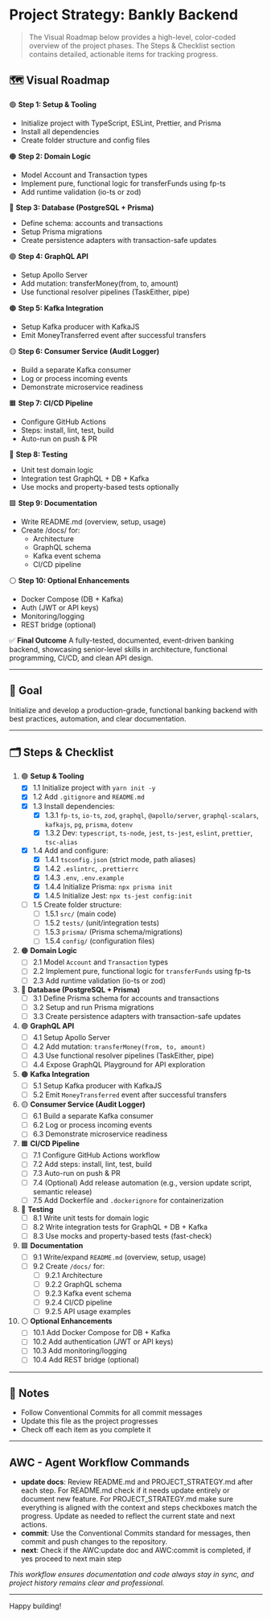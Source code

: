 # Project Strategy: Bankly Backend

> The Visual Roadmap below provides a high-level, color-coded overview of the project phases. The Steps & Checklist section contains detailed, actionable items for tracking progress.

## 🗺️ Visual Roadmap

🟢 **Step 1: Setup & Tooling**
- Initialize project with TypeScript, ESLint, Prettier, and Prisma
- Install all dependencies
- Create folder structure and config files

🟠 **Step 2: Domain Logic**
- Model Account and Transaction types
- Implement pure, functional logic for transferFunds using fp-ts
- Add runtime validation (io-ts or zod)

🔵 **Step 3: Database (PostgreSQL + Prisma)**
- Define schema: accounts and transactions
- Setup Prisma migrations
- Create persistence adapters with transaction-safe updates

🟣 **Step 4: GraphQL API**
- Setup Apollo Server
- Add mutation: transferMoney(from, to, amount)
- Use functional resolver pipelines (TaskEither, pipe)

🟤 **Step 5: Kafka Integration**
- Setup Kafka producer with KafkaJS
- Emit MoneyTransferred event after successful transfers

🟡 **Step 6: Consumer Service (Audit Logger)**
- Build a separate Kafka consumer
- Log or process incoming events
- Demonstrate microservice readiness

🟧 **Step 7: CI/CD Pipeline**
- Configure GitHub Actions
- Steps: install, lint, test, build
- Auto-run on push & PR

🔴 **Step 8: Testing**
- Unit test domain logic
- Integration test GraphQL + DB + Kafka
- Use mocks and property-based tests optionally

🟩 **Step 9: Documentation**
- Write README.md (overview, setup, usage)
- Create /docs/ for:
  - Architecture
  - GraphQL schema
  - Kafka event schema
  - CI/CD pipeline

⚪ **Step 10: Optional Enhancements**
- Docker Compose (DB + Kafka)
- Auth (JWT or API keys)
- Monitoring/logging
- REST bridge (optional)

✅ **Final Outcome**
A fully-tested, documented, event-driven banking backend, showcasing senior-level skills in architecture, functional programming, CI/CD, and clean API design.

---

## 🎯 Goal
Initialize and develop a production-grade, functional banking backend with best practices, automation, and clear documentation.

---

## 🗂️ Steps & Checklist

1. 🟢 **Setup & Tooling**
   - [x] 1.1 Initialize project with `yarn init -y`
   - [x] 1.2 Add `.gitignore` and `README.md`
   - [x] 1.3 Install dependencies:
     - [x] 1.3.1 `fp-ts`, `io-ts`, `zod`, `graphql`, `@apollo/server`, `graphql-scalars`, `kafkajs`, `pg`, `prisma`, `dotenv`
     - [x] 1.3.2 Dev: `typescript`, `ts-node`, `jest`, `ts-jest`, `eslint`, `prettier`, `tsc-alias`
   - [x] 1.4 Add and configure:
     - [x] 1.4.1 `tsconfig.json` (strict mode, path aliases)
     - [x] 1.4.2 `.eslintrc`, `.prettierrc`
     - [x] 1.4.3 `.env`, `.env.example`
     - [x] 1.4.4 Initialize Prisma: `npx prisma init`
     - [x] 1.4.5 Initialize Jest: `npx ts-jest config:init`
   - [ ] 1.5 Create folder structure:
     - [ ] 1.5.1 `src/` (main code)
     - [ ] 1.5.2 `tests/` (unit/integration tests)
     - [ ] 1.5.3 `prisma/` (Prisma schema/migrations)
     - [ ] 1.5.4 `config/` (configuration files)

2. 🟠 **Domain Logic**
   - [ ] 2.1 Model `Account` and `Transaction` types
   - [ ] 2.2 Implement pure, functional logic for `transferFunds` using fp-ts
   - [ ] 2.3 Add runtime validation (io-ts or zod)

3. 🔵 **Database (PostgreSQL + Prisma)**
   - [ ] 3.1 Define Prisma schema for accounts and transactions
   - [ ] 3.2 Setup and run Prisma migrations
   - [ ] 3.3 Create persistence adapters with transaction-safe updates

4. 🟣 **GraphQL API**
   - [ ] 4.1 Setup Apollo Server
   - [ ] 4.2 Add mutation: `transferMoney(from, to, amount)`
   - [ ] 4.3 Use functional resolver pipelines (TaskEither, pipe)
   - [ ] 4.4 Expose GraphQL Playground for API exploration

5. 🟤 **Kafka Integration**
   - [ ] 5.1 Setup Kafka producer with KafkaJS
   - [ ] 5.2 Emit `MoneyTransferred` event after successful transfers

6. 🟡 **Consumer Service (Audit Logger)**
   - [ ] 6.1 Build a separate Kafka consumer
   - [ ] 6.2 Log or process incoming events
   - [ ] 6.3 Demonstrate microservice readiness

7. 🟧 **CI/CD Pipeline**
   - [ ] 7.1 Configure GitHub Actions workflow
   - [ ] 7.2 Add steps: install, lint, test, build
   - [ ] 7.3 Auto-run on push & PR
   - [ ] 7.4 (Optional) Add release automation (e.g., version update script, semantic release)
   - [ ] 7.5 Add Dockerfile and `.dockerignore` for containerization

8. 🔴 **Testing**
   - [ ] 8.1 Write unit tests for domain logic
   - [ ] 8.2 Write integration tests for GraphQL + DB + Kafka
   - [ ] 8.3 Use mocks and property-based tests (fast-check)

9. 🟩 **Documentation**
   - [ ] 9.1 Write/expand `README.md` (overview, setup, usage)
   - [ ] 9.2 Create `/docs/` for:
     - [ ] 9.2.1 Architecture
     - [ ] 9.2.2 GraphQL schema
     - [ ] 9.2.3 Kafka event schema
     - [ ] 9.2.4 CI/CD pipeline
     - [ ] 9.2.5 API usage examples

10. ⚪ **Optional Enhancements**
    - [ ] 10.1 Add Docker Compose for DB + Kafka
    - [ ] 10.2 Add authentication (JWT or API keys)
    - [ ] 10.3 Add monitoring/logging
    - [ ] 10.4 Add REST bridge (optional)

---

## 📌 Notes
- Follow Conventional Commits for all commit messages
- Update this file as the project progresses
- Check off each item as you complete it

---

## AWC - Agent Workflow Commands

- **update docs**: Review README.md and PROJECT_STRATEGY.md after each step. For README.md check if it needs update entirely or document new feature. For PROJECT_STRATEGY.md make sure everything is aligned with the context and steps checkboxes match the progress. Update as needed to reflect the current state and next actions.
- **commit**: Use the Conventional Commits standard for messages, then commit and push changes to the repository.
- **next**: Check if the AWC:update doc and AWC:commit is completed, if yes proceed to next main step

_This workflow ensures documentation and code always stay in sync, and project history remains clear and professional._

---

Happy building!
